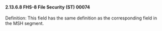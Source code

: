 #### 2.13.6.8 FHS-8 File Security (ST) 00074

Definition: This field has the same definition as the corresponding field in the MSH segment.
